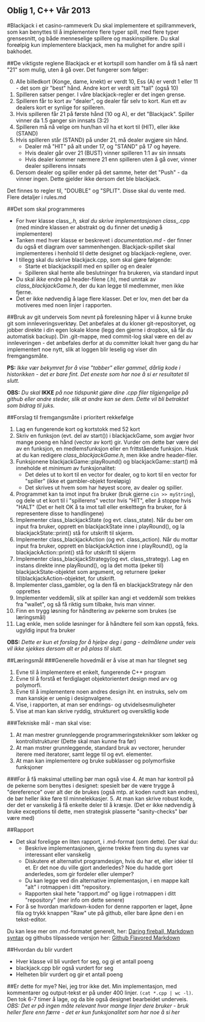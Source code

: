 Oblig 1, C++ Vår 2013
----------------------------------------------------

#Blackjack i et casino-rammeverk
Du skal implementere et spillrammeverk, som kan benyttes til å implementere flere typer spill, med flere typer grensesnitt, og både menneselige spillere og maskinspillere. Du skal foreølpig kun implementere blackjack, men ha mulighet for andre spill i bakhodet.

##De viktigste reglene
Blackjack er et kortspill som handler om å få så nært "21" som mulig, uten å gå over. Det fungerer som følger:

0. Alle billedkort (Konge, dame, knekt) er verdt 10, Ess (A) er verdt 1 eller 11 - det som gir "best" hånd. Andre kort er verdt sitt "tall" (også 10)
1. Spilleren satser penger. I våre blackjack-regler er det ingen grense.
2. Spilleren får to kort av "dealer", og dealer får selv to kort. Kun ett av dealers kort er synlige for spilleren.
3. Hvis spilleren får 21 på første hånd (10 og A), er det "Blackjack". Spiller vinner da 1.5 ganger sin innsats (3:2)
4. Spilleren må nå velge om hun/han vil ha et kort til (HIT), eller ikke (STAND)
5. Hvis spilleren står (STAND) på under 21, må dealer avgjøre sin hånd. 
   - Dealer må "HIT" på alt under 17, og "STAND" på 17 og høyere.
   - Hvis dealer går over 21 (BUST) vinner spilleren 1:1 av sin innsats
   - Hvis dealer kommer nærmere 21 enn spilleren uten å gå over, vinner dealer spillerens innsats
6. Dersom dealer og spiller ender på det samme, heter det "Push" - da vinner ingen. Dette gjelder ikke dersom det ble blackjack.

Det finnes to regler til, "DOUBLE" og "SPLIT". Disse skal du vente med.  Flere detaljer i rules.md

##Det som skal programmeres
- For hver klasse class_*.h, skal du skrive implementasjonen class_*.cpp (med mindre klassen er abstrakt og du finner det unødig å implementere)
- Tanken med hver klasse er beskrevet i *documentation.md* - der finner du også et diagram over sammenhengen. Blackjack-spillet skal implementeres i henhold til dette designet og blackjack-reglene, over.
- I tillegg skal du skrive blackjack.cpp, som skal gjøre følgende:
  - Starte et blackjackspill med en spiller og en dealer
  - Spilleren skal hente alle beslutninger fra brukeren, via standard input
- Du skal *ikke* endre på header-filene (.h), med unntak av *class_blackjackGame.h*, der du kan legge til medlemmer, men ikke fjerne.
- Det er ikke nødvendig å lage flere klasser. Det er lov, men det bør da motiveres med noen linjer i rapporten.

##Bruk av git underveis
Som nevnt på forelesning håper vi å kunne bruke git som innleveringsverktøy. Det anbefales at du kloner git-repositoryet, og jobber direkte i din egen lokale klone (legg den gjerne i dropbox, så får du automatisk backup). Din .git-mappe, med commit-log skal være en del av innleveringen - det anbefales derfor at du committer lokalt hver gang du har implementert noe nytt, slik at loggen blir leselig og viser din fremgangsmåte. 

**PS:** *Ikke vær bekymret for å vise "tabber" eller gammel, dårlig kode i historikken - det er bare fint. Det eneste som har noe å si er resultatet til slutt.*

**OBS:** *Du skal* **IKKE** *på noe tidspunkt gjøre dine .cpp filer tilgjengelige på github eller andre steder, slik at andre kan se dem. Dette vil bli betraktet som bidrag til juks.*

##Forslag til fremgangsmåte i prioritert rekkefølge 
1. Lag en fungerende kort og kortstokk med 52 kort
3. Skriv en funksjon (evt. del av start()) i blackjackGame, som avgjør hvor mange poeng en hånd (vector av kort) gir. Vurder om dette bør være del av en funksjon, en medlemsfunksjon eller en frittstående funksjon. Husk at du kan redigere *class_blackjackGame.h*, men ikke andre header-filer.
2. Funksjonene blackjackGame::playRound() og blackjackGame::start() må inneholde et *minimum* av funksjonalitet:
   - Det deles ut to kort til en vector for dealer, og to kort til en vector for "spiller" (ikke et gambler-objekt foreløpig)
   - Det skrives ut hvem som har høyest score, av dealer og spiller.
4. Programmet kan ta imot input fra bruker (bruk gjerne `cin >> myString`), og dele ut et kort til i "spillerens" vector hvis "HIT", eller å stoppe hvis "HALT" (Det er helt OK å ta imot tall eller enkelttegn fra bruker, for å representere disse to handlingene)
5. Implementer class_blackjackState (og evt. class_state). Når du ber om input fra bruker, opprett en blackjackState inne i playRound(), og la blackjackState::print() stå for utskrift til skjerm. 
6. Implementer class_blackjackAction (og evt. class_action). Når du mottar input fra bruker, opprett en blackjackAction inne i playRound(), og la blackjackAction::print() stå for utskrift til skjerm
6. Implementer class_blackjackStrategy(og evt. class_strategy). Lag en instans direkte inne playRound(), og la det motta (peker til) blackjackState-objektet som argument, og returnere (peker til)blackjackAction-objektet, for utskrift.
7. Implementer class_gambler, og la den få en blackjackStrategy når den opprettes
8. Implementer veddemål, slik at spiller kan angi et veddemål som trekkes fra "wallet", og så få riktig sum tilbake, hvis man vinner. 
9. Finn en trygg løsning for håndtering av pekerne som brukes (se læringsmål)
10. Lag enkle, men solide løsninger for å håndtere feil som kan oppstå, feks. ugyldig input fra bruker

**OBS:** *Dette er kun et forslag for å hjelpe deg i gang - delmålene under veis vil ikke sjekkes dersom alt er på plass til slutt.*

##Læringsmål
###Generelle hovedmål er å vise at man har tilegnet seg
1. Evne til å implementere et enkelt, fungerende C++ program
2. Evne til å forstå et ferdiglaget objektorientert design med arv og polymorfi. 
3. Evne til å implementere noen andres design iht. en instruks, selv om man kanskje er uenig i designvalgene.
4. Vise, i rapporten, at man ser endrings- og utvidelsesmuligheter
5. Vise at man kan skrive ryddig, strukturert og oversiktlig kode

###Tekniske mål - man skal vise:
1. At man mestrer grunnleggende programmeringsteknikker som løkker og kontrollstrukturer (Dette skal man kunne fra før)
2. At man mstrer grunnleggende, standard bruk av vectorer, herunder iterere med iteratorer, samt legge til og evt. elementer.
3. At man kan implementere og bruke subklasser og polymorfiske funksjoner

###For å få maksimal uttelling bør man også vise 
4. At man har kontroll på de pekerne som benyttes i designet: spesielt bør de være trygge å "dereference" over alt der de brukes (også mtp. at koden rundt kan endres), de bør heller ikke føre til minnelekkasjer.
5. At man kan skrive robust kode, der det er vanskelig å få enkelte deler til å kræsje. (Det er ikke nødvendig å bruke exceptions til dette, men strategisk plasserte "sanity-checks" bør være med)


##Rapport
- Det skal foreligge en liten rapport, i .md-format (som dette). Der skal du:
  - Beskrive implementasjonen, gjerne trekke frem ting du synes var interessant eller vanskelig
  - Diskutere et alternativt programdesign, hvis du har et, eller idéer til et. Er det noe du ville gjort anderledes? Noe du hadde gort anderledes, som gir fordeler eller ulemper?
  - Du kan legge ved din alternative implementasjon, i en mappe kalt "alt" i rotmappen i ditt "repository.
  - Rapporten skal hete "rapport.md" og ligge i rotmappen i ditt "repository" (mer info om dette senere)
- For å se hvordan markdown-koden for denne rapporten er laget, åpne fila og trykk knappen "Raw" ute på github, eller bare åpne den i en tekst-editor.

Du kan lese mer om .md-formatet generelt, her: [Daring fireball, Markdown syntax](http://daringfireball.net/projects/markdown/syntax)
og githubs tilpassede versjon her: [Github Flavored Markdown](https://help.github.com/articles/github-flavored-markdown)

##Hvordan du blir vurdert
- Hver klasse vil bli vurdert for seg, og gi et antall poeng
- blackjack.cpp blir også vurdert for seg
- Helheten blir vurdert og gir et antall poeng

##Er dette for mye?
Nei, jeg tror ikke det. Min implementasjon, med kommentarer og output-tekst er på under 400 linjer. `(cat *.cpp | wc -l)`. Den tok 6-7 timer å lage, og da ble også designet bearbeidet underveis. *OBS: Det er på ingen måte relevant hvor mange linjer dere bruker - bruk heller flere enn færre - det er kun funksjonalitet som har noe å si her*
